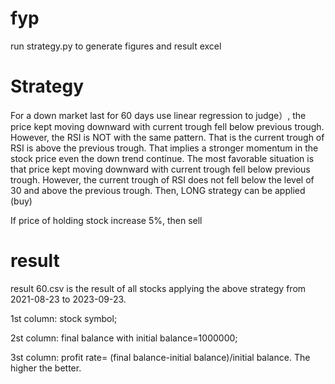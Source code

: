 # fyp
run strategy.py to generate figures and result excel
# Strategy
For a down market last for 60 days use linear regression to judge）, the price kept moving downward with current trough fell below previous trough. However, the RSI is NOT with the same pattern. That is the current trough of RSI is above the previous trough. That implies a stronger momentum in the stock price even the down trend continue. The most favorable situation is that price kept moving downward with current trough fell below previous trough. However, the current trough of RSI does not fell below the level of 30 and above the previous trough. Then, LONG strategy can be applied (buy)

If price of holding stock increase 5%, then sell
# result
result 60.csv is the result of all stocks applying the above strategy from 2021-08-23 to 2023-09-23.

1st column: stock symbol; 

2st column: final balance with initial balance=1000000; 

3st column: profit rate= (final balance-initial balance)/initial balance. The higher the better.
